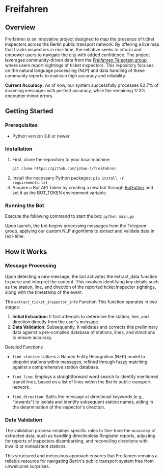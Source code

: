 # Freifahren

## Overview

Freifahren is an innovative project designed to map the presence of ticket inspectors across the Berlin public transport network. By offering a live map that tracks inspectors in real-time, the initiative seeks to inform and empower users to navigate the city with added confidence. The project leverages community-driven data from the [Freifahren Telegram group](https://t.me/freifahren_BE), where users report sightings of ticket inspectors. This repository focuses on the natural language processing (NLP) and data handling of these community reports to maintain high accuracy and reliability.

**Current Accuracy:** As of now, our system successfully processes 82.7% of incoming messages with perfect accuracy, while the remaining 17.3% encounter minor errors.

## Getting Started

### Prerequisites

- Python version 3.6 or newer

### Installation

1. First, clone the repository to your local machine:
   ```bash
   git clone https://github.com/johan-t/freiFahren
2. Install the necessary Python packages:
    `pip install -r requirements.txt`
3. Acquire a Bot API Token by creating a new bot through [BotFather](https://t.me/botFather) and set it as the BOT_TOKEN environment variable.

### Running the Bot
Execute the following command to start the bot:
`python main.py`

Upon launch, the bot begins processing messages from the Telegram group, applying our custom NLP algorithms to extract and validate data in real-time.

## How it Works

### Message Processing

Upon detecting a new message, the bot activates the extract_data function to parse and interpret the content. This involves identifying key details such as the station, line, and direction of the reported ticket inspector sightings, along with the timestamp of the event.

The `extract_ticket_inspector_info` Function
This function operates in two stages:
1. **Initial Extraction:** It first attempts to determine the station, line, and direction directly from the user's message.
2. **Data Validation:** Subsequently, it validates and corrects this preliminary data against a pre-compiled database of stations, lines, and directions to ensure accuracy.

Detailed Functions
- `find_station`: Utilizes a Named Entity Recognition (NER) model to pinpoint stations within messages, refined through fuzzy matching against a comprehensive station database.

- `find_line`: Employs a straightforward word search to identify mentioned transit lines, based on a list of lines within the Berlin public transport network.

- `find_direction`: Splits the message at directional keywords (e.g., "towards") to isolate and identify subsequent station names, aiding in the determination of the inspector's direction.

### Data Validation
The validation process employs specific rules to fine-tune the accuracy of extracted data, such as handling directionless Ringbahn reports, adjusting for reports of inspectors disembarking, and reconciling directions with invalid or nonexistent stations.

This structured and meticulous approach ensures that Freifahren remains a reliable resource for navigating Berlin's public transport system free from unwelcome surprises.